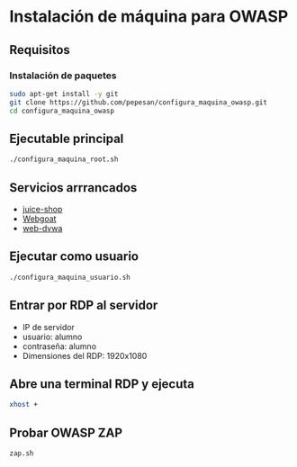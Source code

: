 # Instalación de máquina para OWASP

## Requisitos

###  Instalación de paquetes
```bash
sudo apt-get install -y git 
git clone https://github.com/pepesan/configura_maquina_owasp.git
cd configura_maquina_owasp
```

## Ejecutable principal
```bash
./configura_maquina_root.sh
```

## Servicios arrrancados
- [juice-shop](http://127.0.0.1:3000/)
- [Webgoat](http://127.0.0.1:8081/)
- [web-dvwa](http://127.0.0.1:80/)

## Ejecutar como usuario
```bash
./configura_maquina_usuario.sh
```
## Entrar por RDP al servidor
- IP de servidor
- usuario: alumno
- contraseña: alumno
- Dimensiones del RDP: 1920x1080

## Abre una terminal RDP y ejecuta
```bash
xhost +
```

## Probar OWASP ZAP
```bash
zap.sh
```

